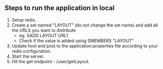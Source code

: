 ## Steps to run the application in local 
1. Setup redis.
2. Create a set named "LAYOUT" (do not change the set name) and add all the URLS you want to distribute
    - eg. SADD LAYOUT URL1
    - Check if the value is added using SMEMBERS "LAYOUT"
3. Update host and post to the application.properties file according to your redis configuration.
4. Start the server.
5. Hit the get endpoint - /user/getLayout.

